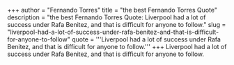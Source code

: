 +++
author = "Fernando Torres"
title = "the best Fernando Torres Quote"
description = "the best Fernando Torres Quote: Liverpool had a lot of success under Rafa Benitez, and that is difficult for anyone to follow."
slug = "liverpool-had-a-lot-of-success-under-rafa-benitez-and-that-is-difficult-for-anyone-to-follow"
quote = '''Liverpool had a lot of success under Rafa Benitez, and that is difficult for anyone to follow.'''
+++
Liverpool had a lot of success under Rafa Benitez, and that is difficult for anyone to follow.
